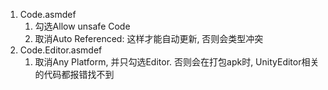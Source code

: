 



1. Code.asmdef
   1. 勾选Allow unsafe Code
   2. 取消Auto Referenced: 这样才能自动更新, 否则会类型冲突
2. Code.Editor.asmdef
   1. 取消Any Platform, 并只勾选Editor. 否则会在打包apk时, UnityEditor相关的代码都报错找不到